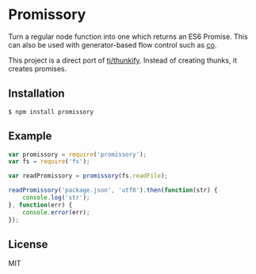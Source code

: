 Promissory
==========

Turn a regular node function into one which returns an ES6 Promise. This can also be used
with generator-based flow control such as [co](https://github.com/tj/co).

This project is a direct port of [tj/thunkify](https://github.com/tj/node-thunkify). Instead
of creating thunks, it creates promises.

Installation
------------

```
$ npm install promissory
```

Example
-------

```js
var promissory = require('promissory');
var fs = require('fs');

var readPromissory = promissory(fs.readFile);

readPromissory('package.json', 'utf8').then(function(str) {
	console.log('str');
}, function(err) {
	console.error(err);
});
```

License
-------

MIT
